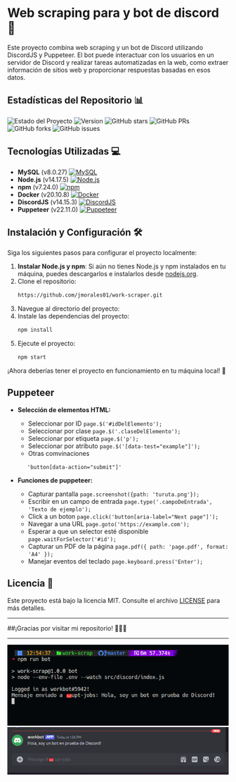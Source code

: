 # Web scraping para y bot de discord 🤖

Este proyecto combina web scraping y un bot de Discord utilizando DiscordJS y Puppeteer. El bot puede interactuar con los usuarios en un servidor de Discord y realizar tareas automatizadas en la web, como extraer información de sitios web y proporcionar respuestas basadas en esos datos.

## Estadísticas del Repositorio 📊

![Estado del Proyecto](https://img.shields.io/badge/estado-en%20desarrollo-brightgreen)
![Version](https://img.shields.io/badge/version-1.0.0-blue)
![GitHub stars](https://img.shields.io/github/stars/jmorales01/hackaton-devs-404)
![GitHub PRs](https://img.shields.io/github/issues-pr/jmorales01/hackaton-devs-404)
![GitHub forks](https://img.shields.io/github/forks/jmorales01/hackaton-devs-404)
![GitHub issues](https://img.shields.io/github/issues/jmorales01/hackaton-devs-404)


## Tecnologías Utilizadas 💻

- **MySQL** (v8.0.27) [![MySQL](https://img.icons8.com/color/48/000000/mysql.png)](https://www.mysql.com/)
- **Node.js** (v14.17.5) [![Node.js](https://img.icons8.com/color/48/000000/nodejs.png)](https://nodejs.org/)
- **npm** (v7.24.0) [![npm](https://img.icons8.com/color/48/000000/npm.png)](https://www.npmjs.com/)
- **Docker** (v20.10.8) [![Docker](https://img.icons8.com/color/48/000000/docker.png)](https://www.docker.com/)
- **DiscordJS** (v14.15.3) [![DiscordJS](https://img.icons8.com/color/48/000000/discord-logo.png)](https://discord.js.org/)
- **Puppeteer** (v22.11.0) [![Puppeteer](https://img.icons8.com/color/48/000000/chrome.png)](https://pptr.dev/)


## Instalación y Configuración 🛠️

Siga los siguientes pasos para configurar el proyecto localmente:


1. **Instalar Node.js y npm**: Si aún no tienes Node.js y npm instalados en tu máquina, puedes descargarlos e instalarlos desde [nodejs.org](https://nodejs.org/).
2. Clone el repositorio:
   ```bash
   https://github.com/jmorales01/work-scraper.git
   ```
3. Navegue al directorio del proyecto:
4. Instale las dependencias del proyecto:
   ```bash
   npm install
   ```
3. Ejecute el proyecto:
   ```bash
   npm start
   ```

¡Ahora deberías tener el proyecto en funcionamiento en tu máquina local! 🚀


## Puppeteer

- **Selección de elementos HTML:**
   - Seleccionar por ID `page.$('#idDelElemento');`
   - Seleccionar por clase `page.$('.claseDelElemento');`
   - Seleccionar por etiqueta `page.$('p');`
   - Seleccionar por atributo `page.$('[data-test="example"]');`
   - Otras comvinaciones
   ```
      'button[data-action="submit"]'
   ```

- **Funciones de puppeteer:**
   - Capturar pantalla `page.screenshot({path: 'turuta.png'});`
   - Escribir en un campo de entrada `page.type('.campoDeEntrada', 'Texto de ejemplo');`
   - Click a un boton  `page.click('button[aria-label="Next page"]');`
   - Navegar a una URL  `page.goto('https://example.com');`
   - Esperar a que un selector esté disponible `page.waitForSelector('#id');`
   - Capturar un PDF de la página `page.pdf({ path: 'page.pdf', format: 'A4' });`
   - Manejar eventos del teclado `page.keyboard.press('Enter');`


## Licencia 📄

Este proyecto está bajo la licencia MIT. Consulte el archivo [LICENSE](LICENSE) para más detalles.

---

##¡Gracias por visitar mi repositorio! 🌟🧑‍💻


---
<div align="center">
  <img src="./public/img/image-build.png">
  <img src="./public/img/message-discord.png">
</div>